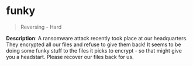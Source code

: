 # funky

> Reversing - Hard

**Description**: A ransomware attack recently took place at our headquarters. They encrypted all our files and refuse to give them back! It seems to be doing some funky stuff to the files it picks to encrypt - so that might give you a headstart. Please recover our files back for us.
